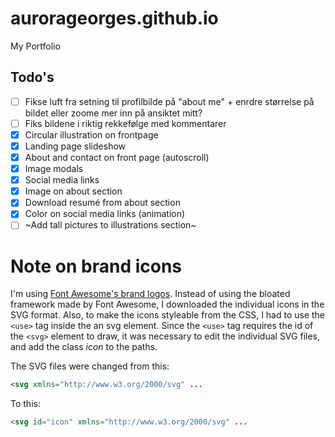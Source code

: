 # aurorageorges.github.io
My Portfolio

## Todo's
- [ ] Fikse luft fra setning til profilbilde på "about me" + enrdre størrelse på bildet eller zoome mer inn på ansiktet mitt?
- [ ] Fiks bildene i riktig rekkefølge med kommentarer
- [x] Circular illustration on frontpage
- [x] Landing page slideshow 
- [x] About and contact on front page (autoscroll)
- [x] Image modals
- [x] Social media links
- [x] Image on about section
- [x] Download resumé from about section
- [x] Color on social media links (animation)
- [ ] ~Add tall pictures to illustrations section~

# Note on brand icons
I'm using [Font Awesome's brand logos](https://fontawesome.com/icons?d=gallery&s=brands). Instead of using the bloated framework made by Font Awesome, I downloaded the individual icons in the SVG format. Also, to make the icons styleable from the CSS, I had to use the `<use>` tag inside the an svg element. Since the `<use>` tag requires the id of the `<svg>` element to draw, it was necessary to edit the individual SVG files, and add the class _icon_ to the paths.

The SVG files were changed from this:
```html
<svg xmlns="http://www.w3.org/2000/svg" ...
```
To this:
```html
<svg id="icon" xmlns="http://www.w3.org/2000/svg" ...
```
